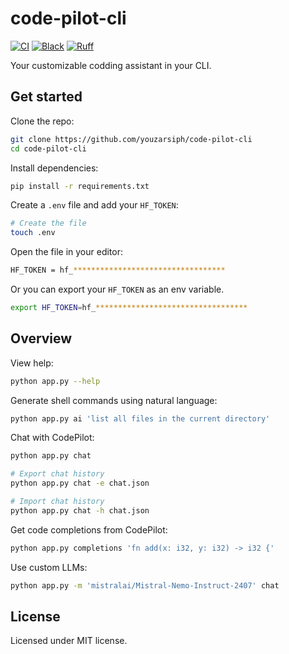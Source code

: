 # code-pilot-cli

[![CI](https://github.com/youzarsiph/code-pilot-cli/actions/workflows/ci.yml/badge.svg)](https://github.com/youzarsiph/code-pilot-cli/actions/workflows/ci.yml)
[![Black](https://github.com/youzarsiph/code-pilot-cli/actions/workflows/black.yml/badge.svg)](https://github.com/youzarsiph/code-pilot-cli/actions/workflows/black.yml)
[![Ruff](https://github.com/youzarsiph/code-pilot-cli/actions/workflows/ruff.yml/badge.svg)](https://github.com/youzarsiph/code-pilot-cli/actions/workflows/ruff.yml)

Your customizable codding assistant in your CLI.

## Get started

Clone the repo:

```bash
git clone https://github.com/youzarsiph/code-pilot-cli
cd code-pilot-cli
```

Install dependencies:

```bash
pip install -r requirements.txt
```

Create a `.env` file and add your `HF_TOKEN`:

```bash
# Create the file
touch .env
```

Open the file in your editor:

```bash
HF_TOKEN = hf_**********************************
```

Or you can export your `HF_TOKEN` as an env variable.

```bash
export HF_TOKEN=hf_**********************************
```

## Overview

View help:

```bash
python app.py --help
```

Generate shell commands using natural language:

```bash
python app.py ai 'list all files in the current directory'
```

Chat with CodePilot:

```bash
python app.py chat

# Export chat history
python app.py chat -e chat.json

# Import chat history
python app.py chat -h chat.json
```

Get code completions from CodePilot:

```bash
python app.py completions 'fn add(x: i32, y: i32) -> i32 {'
```

Use custom LLMs:

```bash
python app.py -m 'mistralai/Mistral-Nemo-Instruct-2407' chat
```

## License

Licensed under MIT license.
